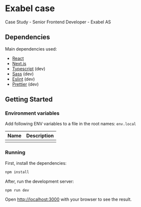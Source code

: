 # Exabel case

Case Study - Senior Frontend Developer - Exabel AS

## Dependencies

Main dependencies used:

- [React](https://github.com/facebook/react)
- [Next.js](https://github.com/vercel/next.js/)
- [Typescript](https://github.com/microsoft/TypeScript) (dev)
- [Sass](https://github.com/sass/dart-sass) (dev)
- [Eslint](https://github.com/eslint/eslint) (dev)
- [Prettier](https://github.com/prettier/prettier) (dev)

## Getting Started

### Environment variables

Add following ENV variables to a file in the root names: `env.local`

| Name | Description |
| ---- | ----------- |
|      |             |

### Running

First, install the dependencies:

```bash
npm install
```

After, run the development server:

```bash
npm run dev
```

Open [http://localhost:3000](http://localhost:3000) with your browser to see the result.
